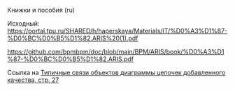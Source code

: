 Книжки и пособия (ru)

Исходный: 
https://portal.tpu.ru/SHARED/h/haperskaya/Materials/IT/%D0%A3%D1%87-%D0%BC%D0%B5%D1%82.ARIS%20(1).pdf

https://github.com/bpmbpm/doc/blob/main/BPM/ARIS/book/%D0%A3%D1%87-%D0%BC%D0%B5%D1%82.ARIS.pdf

Ссылка на [Типичные связи объектов диаграммы цепочек добавленного качества, стр. 27](https://bpmbpm.github.io/doc/BPM/ARIS/book/%D0%A3%D1%87-%D0%BC%D0%B5%D1%82.ARIS.pdf#page=27) 
